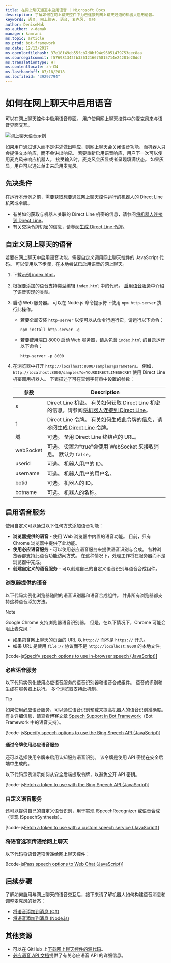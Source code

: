 ```yaml
---
title: 在网上聊天通道中启用语音 | Microsoft Docs
description: 了解如何在网上聊天控件中为已连接到网上聊天通道的机器人启用语音。
keywords: 语音, 网上聊天, 语音, 麦克风, 音频
author: DeniseMak
ms.author: v-demak
manager: kamrani
ms.topic: article
ms.prod: bot-framework
ms.date: 12/13/2017
ms.openlocfilehash: 37e18f49eb55fcb7d0bf94e96051479753eec8aa
ms.sourcegitcommit: f576981342fb3361216675815714e24281e20ddf
ms.translationtype: HT
ms.contentlocale: zh-CN
ms.lasthandoff: 07/18/2018
ms.locfileid: "39297794"
---
```

# <a name="how-to-enable-speech-in-web-chat"></a>如何在网上聊天中启用语音
可以在网上聊天控件中启用语音界面。 用户使用网上聊天控件中的麦克风来与语音界面交互。

![网上聊天语音示例](~/media/bot-service-channel-webchat/webchat-sample-speech.png)

如果用户通过键入而不是讲述做出响应，则网上聊天会关闭语音功能，而机器人只会提供文本响应，而不会讲出响应。 若要重新启用语音响应，用户下一次可以使用麦克风来响应机器人。 接受输入时，麦克风会灰显或者呈现填满状态。 如果灰显，用户可以通过单击来启用麦克风。

## <a name="prerequisites"></a>先决条件

  在运行本示例之前，需要获取想要通过网上聊天控件运行的机器人的 Direct Line 机密或令牌。 
  * 有关如何获取与机器人关联的 Direct Line 机密的信息，请参阅[将机器人连接到 Direct Line](bot-service-channel-connect-directline.md)。
  * 有关交换令牌机密的信息，请参阅[生成 Direct Line 令牌](rest-api/bot-framework-rest-direct-line-3-0-authentication.md)。

## <a name="customizing-web-chat-for-speech"></a>自定义网上聊天的语音
若要在网上聊天中启用语音功能，需要自定义调用网上聊天控件的 JavaScript 代码。 可以使用以下步骤，在本地尝试已启用语音的网上聊天。

1. 下载[示例 index.html](https://aka.ms/web-chat-speech-sample)。 <!-- this aka.ms link needs to be updated if the sample location changes -->
2. 根据要添加的语音支持类型编辑 `index.html` 中的代码。 [启用语音服务](#enable-speech-services)中介绍了语音实现的类型。 
3. 启动 Web 服务器。 可以在 Node.js 命令提示符下使用 `npm http-server` 执行此操作。

   * 若要全局安装 `http-server` 以便可以从命令行运行它，请运行以下命令：

     ```
     npm install http-server -g
     ```

   * 若要使用端口 8000 启动 Web 服务器，请从包含 `index.html` 的目录运行以下命令：

     ```
     http-server -p 8000
     ```
4. 在浏览器中打开 `http://localhost:8000/samples?parameters`。 例如，`http://localhost:8000/samples?s=YOURDIRECTLINESECRET` 使用 Direct Line 机密调用机器人。 下表描述了可在查询字符串中设置的参数：

   | 参数 | Description |
   |-----------|-------------|
   | s | Direct Line 机密。 有关如何获取 Direct Line 机密的信息，请参阅[将机器人连接到 Direct Line](bot-service-channel-connect-directline.md)。 |
   | t | Direct Line 令牌。 有关如何生成此令牌的信息，请参阅[生成 Direct Line 令牌](rest-api/bot-framework-rest-direct-line-3-0-authentication.md)。 |
   | 域 | 可选。 备用 Direct Line 终结点的 URL。  |
   | webSocket | 可选。 设置为“true”会使用 WebSocket 来接收消息。 默认为 `false`。 |
   | userid | 可选。 机器人用户的 ID。  |
   | username | 可选。 机器人用户的用户名。  |
   | botid | 可选。 机器人的 ID。 |
   | botname | 可选。 机器人的名称。 |


## <a name="enable-speech-services"></a>启用语音服务
使用自定义可以通过以下任何方式添加语音功能：

* **浏览器提供的语音** - 使用 Web 浏览器中内置的语音功能。 目前，只有 Chrome 浏览器中提供了此功能。
* **使用必应语音服务** - 可以使用必应语音服务来提供语音识别与合成。 各种浏览器都支持此语音功能访问方式。 在这种情况下，处理工作将在服务器而不是浏览器中完成。
* **创建自定义的语音服务** - 可以创建自己的自定义语音识别与语音合成组件。

### <a name="browser-provided-speech"></a>浏览器提供的语音

以下代码实例化浏览器随附的语音识别器和语音合成组件。 并非所有浏览器都支持这种语音添加方法。 

> [!NOTE] 
> Google Chrome 支持浏览器语音识别器。 但是，在以下情况下，Chrome 可能会阻止麦克风：
> * 如果包含网上聊天的页面的 URL 以 `http://` 而不是 `https://` 开头。
> * 如果 URL 是使用 `file://` 协议而不是 `http://localhost:8000` 的本地文件。

[!code-js[Specify speech options to use in-browser speech (JavaScript)](./includes/code/bot-service-channel-connect-webchat-speech.js#BrowserSpeech)]

### <a name="bing-speech-service"></a>必应语音服务

以下代码实例化使用必应语音服务的语音识别器和语音合成组件。 语音的识别和生成在服务器上执行。 多个浏览器支持此机制。 

> [!TIP]
> 如果使用必应语音服务，可以通过语音识别预载来提高机器人的语音识别准确度。 有关详细信息，请查看博客文章 [Speech Support in Bot Framework](https://blog.botframework.com/2017/06/26/Speech-To-Text)（Bot Framework 中的语音支持）。

[!code-js[Specify speech options to use the Bing Speech API (JavaScript)](./includes/code/bot-service-channel-connect-webchat-speech.js#BingSpeech)]

#### <a name="use-the-bing-speech-service-with-a-token"></a>通过令牌使用必应语音服务

还可以选择使用令牌来启用认知服务语音识别。 该令牌是使用 API 密钥在安全后端中生成的。

以下代码示例演示如何从安全后端提取令牌，以避免公开 API 密钥。

[!code-js[Fetch a token to use with the Bing Speech API (JavaScript)](./includes/code/bot-service-channel-connect-webchat-speech.js#FetchToken)]

### <a name="custom-speech-service"></a>自定义语音服务

还可以提供自己的自定义语音识别，用于实现 ISpeechRecognizer 或语音合成（实现 ISpeechSynthesis）。 

[!code-js[Fetch a token to use with a custom speech service (JavaScript)](./includes/code/bot-service-channel-connect-webchat-speech.js#CustomSpeechService)]

### <a name="pass-the-speech-options-to-web-chat"></a>将语音选项传递给网上聊天

以下代码将语音选项传递给网上聊天控件：

[!code-js[Pass speech options to Web Chat (JavaScript)](./includes/code/bot-service-channel-connect-webchat-speech.js#PassSpeechOptionsToWebChat)]

## <a name="next-steps"></a>后续步骤
了解如何启用与网上聊天的语音交互后，接下来请了解机器人如何构建语音消息和调整麦克风的状态：
* [将语音添加到消息 (C#)](dotnet/bot-builder-dotnet-text-to-speech.md)
* [将语音添加到消息 (Node.js)](nodejs/bot-builder-nodejs-text-to-speech.md)

## <a name="additional-resources"></a>其他资源

* 可以在 GitHub 上[下载网上聊天控件的源代码](https://github.com/Microsoft/BotFramework-WebChat)。
* [必应语音 API 文档](https://docs.microsoft.com/azure/cognitive-services/speech/home)提供了有关必应语音 API 的详细信息。

